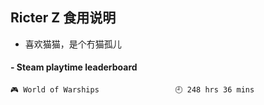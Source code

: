## Ricter Z 食用说明
- 喜欢猫猫，是个冇猫孤儿

<!-- steam-box start -->
#### - Steam playtime leaderboard
```text
🎮 World of Warships                 🕘 248 hrs 36 mins
```
<!-- Powered by https://github.com/YouEclipse/steam-box . -->
<!-- steam-box end -->
